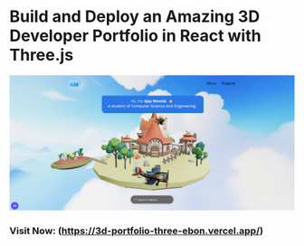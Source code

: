 # Build and Deploy an Amazing 3D Developer Portfolio in React with Three.js

![3D Website](https://github.com/mrakmondal6612/3D_portfolio-main/blob/main/src/assets/images/Screenshot%20(87).png)
### Visit Now: (https://3d-portfolio-three-ebon.vercel.app/)
